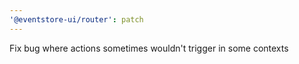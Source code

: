 ```yaml
---
'@eventstore-ui/router': patch
---
```


Fix bug where actions sometimes wouldn't trigger in some contexts
